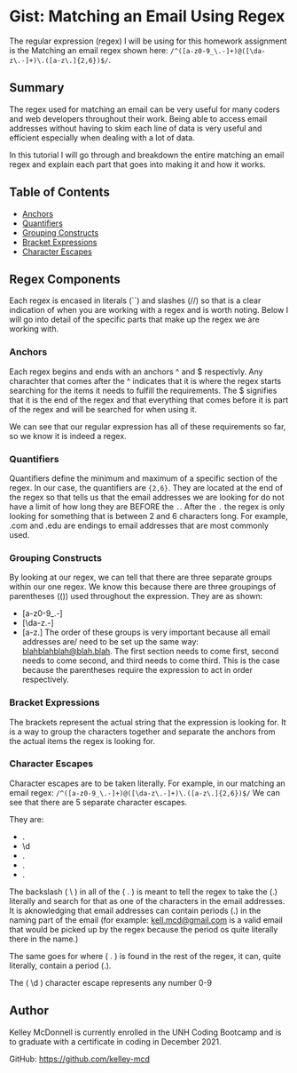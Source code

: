# Gist: Matching an Email Using Regex

The regular expression (regex) I will be using for this homework assignment is the Matching an email regex shown here:
 `/^([a-z0-9_\.-]+)@([\da-z\.-]+)\.([a-z\.]{2,6})$/`. 

## Summary

The regex used for matching an email can be very useful for many coders and web developers throughout their work. Being able to access email addresses without having to skim each line of data is very useful and efficient especially when dealing with a lot of data. 

In this tutorial I will go through and breakdown the entire matching an email regex and explain each part that goes into making it and how it works.

## Table of Contents

- [Anchors](#anchors)
- [Quantifiers](#quantifiers)
- [Grouping Constructs](#grouping-constructs)
- [Bracket Expressions](#bracket-expressions)
- [Character Escapes](#character-escapes)

## Regex Components

Each regex is encased in literals (``) and slashes (//) so that is a clear indication of when you are working with a regex and is worth noting. Below I will go into detail of the specific parts that make up the regex we are working with.

### Anchors

Each regex begins and ends with an anchors ^ and $ respectivly. Any charachter that comes after the ^ indicates that it is where the regex starts searching for the items it needs to fulfill the requirements. The $ signifies that it is the end of the regex and that everything that comes before it is part of the regex and will be searched for when using it.

We can see that our regular expression has all of these requirements so far, so we know it is indeed a regex.

### Quantifiers

Quantifiers define the minimum and maximum of a specific section of the regex. In our case, the quantifiers are `{2,6}`. They are located at the end of the regex so that tells us that the email addresses we are looking for do not have a limit of how long they are BEFORE the `.`. After the `.` the regex is only looking for something that is between 2 and 6 characters long. For example, .com and .edu are endings to email addresses that are most commonly used.

### Grouping Constructs

By looking at our regex, we can tell that there are three separate groups within our one regex. We know this because there are three groupings of parentheses (()) used throughout the expression. They are as shown:
   - [a-z0-9_\.-]
   - [\da-z\.-]
   - [a-z\.]
The order of these groups is very important because all email addresses are/ need to be set up the same way: blahblahblah@blah.blah. The first section needs to come first, second needs to come second, and third needs to come third. This is the case because the parentheses require the expression to act in order respectively.

### Bracket Expressions

The brackets represent the actual string that the expression is looking for. It is a way to group the characters together and separate the anchors from the actual items the regex is looking for.

### Character Escapes

Character escapes are to be taken literally. For example, in our matching an email regex: 
`/^([a-z0-9_\.-]+)@([\da-z\.-]+)\.([a-z\.]{2,6})$/`
We can see that there are 5 separate character escapes. 

They are:
   - \.
   - \d
   - \.
   - \.
   - \.

The backslash ( \ ) in all of the ( \. )  is meant to tell the regex to take the (.) literally and search for that as one of the characters in the email addresses. It is aknowledging that email addresses can contain periods (.) in the naming part of the email (for example: kell.mcd@gmail.com is a valid email that would be picked up by the regex because the period os quite literally there in the name.)

The same goes for where ( \. ) is found in the rest of the regex, it can, quite literally, contain a period (.). 

The ( \d ) character escape represents any number 0-9

## Author

Kelley McDonnell is currently enrolled in the UNH Coding Bootcamp and is to graduate with a certificate in coding in December 2021.

GitHub: https://github.com/kelley-mcd
